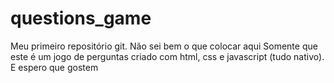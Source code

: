 # questions_game

Meu primeiro repositório git. Não sei bem o que colocar aqui
Somente que este é um jogo de perguntas criado com html, css e javascript (tudo nativo).
E espero que gostem
